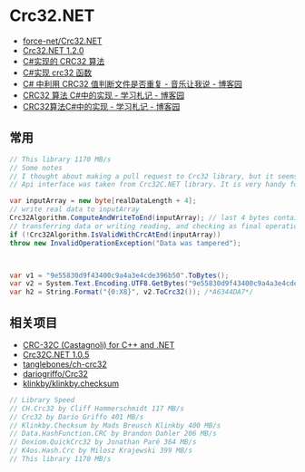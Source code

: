 # Crc32.NET

- [force-net/Crc32.NET](https://github.com/force-net/Crc32.NET)
- [Crc32.NET 1.2.0](https://www.nuget.org/packages/Crc32.NET/)
- [C#实现的 CRC32 算法](https://blog.csdn.net/lassewang/article/details/52766476)
- [C#实现 crc32 函数](https://blog.csdn.net/ciaos/article/details/12490911)
- [C# 中利用 CRC32 值判断文件是否重复 - 音乐让我说 - 博客园](https://www.cnblogs.com/Music/p/crc32-demo-in-dotnet.html)
- [CRC32 算法 C#中的实现 - 学习札记 - 博客园](https://www.cnblogs.com/Kconnie/p/3538194.html)
- [CRC32算法C#中的实现 - 学习札记 - 博客园](https://www.cnblogs.com/Kconnie/p/3538194.html)

## 常用

```c#
// This library 1170 MB/s
// Some notes
// I thought about making a pull request to Crc32 library, but it seems, this library was abandoned. Anyway, I implement my library to be fully compatible with Crc32 library. And you can switch from Crc32 library to this.
// Api interface was taken from Crc32C.NET library. It is very handy for using in applications.

var inputArray = new byte[realDataLength + 4];
// write real data to inputArray
Crc32Algorithm.ComputeAndWriteToEnd(inputArray); // last 4 bytes contains CRC
// transferring data or writing reading, and checking as final operation
if (!Crc32Algorithm.IsValidWithCrcAtEnd(inputArray))
throw new InvalidOperationException("Data was tampered");



var v1 = "9e55830d9f43400c9a4a3e4cde396b50".ToBytes();
var v2 = System.Text.Encoding.UTF8.GetBytes("9e55830d9f43400c9a4a3e4cde396b50");
var h2 = String.Format("{0:X8}", v2.ToCrc32()); /*A6344DA7*/
```

## 相关项目

- [CRC-32C (Castagnoli) for C++ and .NET](https://crc32c.machinezoo.com/)
- [Crc32C.NET 1.0.5](https://www.nuget.org/packages/Crc32C.NET/1.0.5.0)
- [tanglebones/ch-crc32](https://github.com/tanglebones/ch-crc32)
- [dariogriffo/Crc32](https://github.com/dariogriffo/Crc32)
- [klinkby/klinkby.checksum](https://github.com/klinkby/klinkby.checksum)

```c#
// Library Speed
// CH.Crc32 by Cliff Hammerschmidt 117 MB/s
// Crc32 by Dario Griffo 401 MB/s
// Klinkby.Checksum by Mads Breusch Klinkby 400 MB/s
// Data.HashFunction.CRC by Brandon Dahler 206 MB/s
// Dexiom.QuickCrc32 by Jonathan Paré 364 MB/s
// K4os.Hash.Crc by Milosz Krajewski 399 MB/s
// This library 1170 MB/s
```
